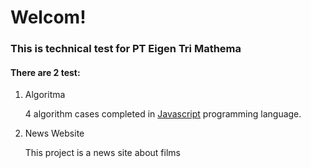 # Welcom!

<h3>This is technical test for PT Eigen Tri Mathema</h3>

<h4>There are 2 test: </h4>
<ol>
<li>Algoritma</li>
<p>
4 algorithm cases completed in <a href='https://www.javascript.com/'>Javascript</a> programming language. 
</p>
<li>News Website</li>
<p>
This project is a news site about films 
</p>
</ol>

